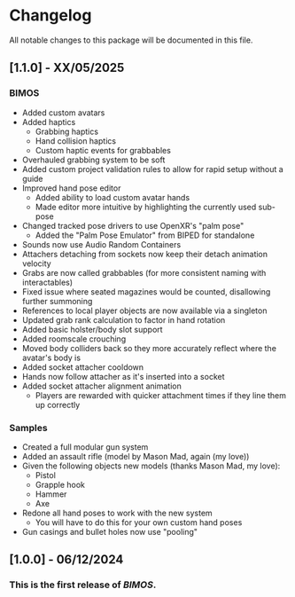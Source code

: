 # Changelog
All notable changes to this package will be documented in this file.

## [1.1.0] - XX/05/2025

### BIMOS
- Added custom avatars
- Added haptics
  - Grabbing haptics
  - Hand collision haptics
  - Custom haptic events for grabbables
- Overhauled grabbing system to be soft
- Added custom project validation rules to allow for rapid setup without a guide
- Improved hand pose editor
  - Added ability to load custom avatar hands
  - Made editor more intuitive by highlighting the currently used sub-pose
- Changed tracked pose drivers to use OpenXR's "palm pose"
  - Added the "Palm Pose Emulator" from BIPED for standalone
- Sounds now use Audio Random Containers
- Attachers detaching from sockets now keep their detach animation velocity
- Grabs are now called grabbables (for more consistent naming with interactables)
- Fixed issue where seated magazines would be counted, disallowing further summoning
- References to local player objects are now available via a singleton
- Updated grab rank calculation to factor in hand rotation
- Added basic holster/body slot support
- Added roomscale crouching
- Moved body colliders back so they more accurately reflect where the avatar's body is
- Added socket attacher cooldown
- Hands now follow attacher as it's inserted into a socket
- Added socket attacher alignment animation
  - Players are rewarded with quicker attachment times if they line them up correctly

### Samples
- Created a full modular gun system
- Added an assault rifle (model by Mason Mad, again (my love))
- Given the following objects new models (thanks Mason Mad, my love):
  - Pistol
  - Grapple hook
  - Hammer
  - Axe
- Redone all hand poses to work with the new system
  - You will have to do this for your own custom hand poses
- Gun casings and bullet holes now use "pooling"

## [1.0.0] - 06/12/2024

### This is the first release of *BIMOS*.